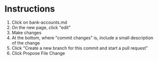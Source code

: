 # Instructions

1. Click on bank-accounts.md
2. On the new page, click "edit"
3. Make changes
4. At the bottom, where "commit changes" is, include a small description of the change
5. Click "Create a new branch for this commit and start a pull request"
6. Click Propose File Change
